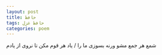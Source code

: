 ```yaml
---
layout: post
title: حافظ
tags: حافظ غزل
categories: poem
---
```


شمع هر جمع مشو ورنه بسوزی ما را / یاد هر قوم مکن تا نروی از یادم